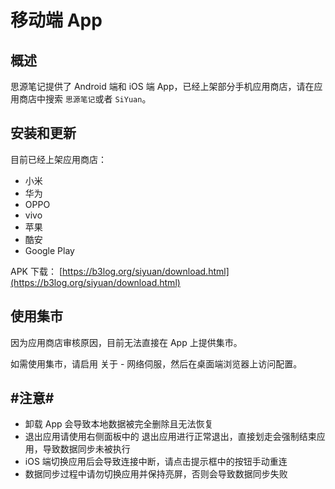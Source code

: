 # 移动端 App

## 概述

思源笔记提供了 Android 端和 iOS 端 App，已经上架部分手机应用商店，请在应用商店中搜索 `思源笔记`​ 或者 `SiYuan`​。

## 安装和更新

目前已经上架应用商店：

* 小米
* 华为
* OPPO
* vivo
* 苹果
* 酷安
* Google Play

APK 下载： [https://b3log.org/siyuan/download.html](https://b3log.org/siyuan/download.html)

## 使用集市

因为应用商店审核原因，目前无法直接在 App 上提供集市。

如需使用集市，请启用 <kbd>关于</kbd>​ - <kbd>网络伺服</kbd>​，然后在桌面端浏览器上访问配置。

## #注意#​

* 卸载 App 会导致本地数据被完全删除且无法恢复
* 退出应用请使用右侧面板中的 <kbd>退出应用</kbd>​ 进行正常退出，直接划走会强制结束应用，导致数据同步未被执行
* iOS 端切换应用后会导致连接中断，请点击提示框中的按钮手动重连
* 数据同步过程中请勿切换应用并保持亮屏，否则会导致数据同步失败
